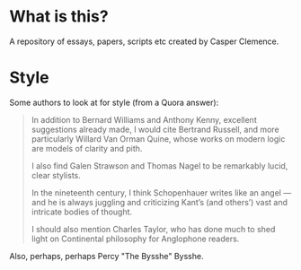 # What is this?
A repository of essays, papers, scripts etc created by Casper Clemence.

# Style

Some authors to look at for style (from a Quora answer):
> In addition to Bernard Williams and Anthony Kenny, excellent suggestions already made, I would cite Bertrand Russell, and more particularly Willard Van Orman Quine, whose works on modern logic are models of clarity and pith.
> 
> I also find Galen Strawson and Thomas Nagel to be remarkably lucid, clear stylists.
> 
> In the nineteenth century, I think Schopenhauer writes like an angel — and he is always juggling and criticizing Kant’s (and others’) vast and intricate bodies of thought.
> 
> I should also mention Charles Taylor, who has done much to shed light on Continental philosophy for Anglophone readers.

Also, perhaps, perhaps Percy "The Bysshe" Bysshe.

